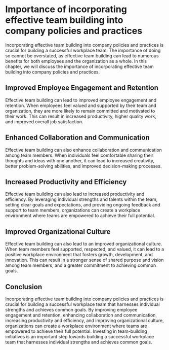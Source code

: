 Importance of incorporating effective team building into company policies and practices
=============================================================================================================================================================================

Incorporating effective team building into company policies and practices is crucial for building a successful workplace team. The importance of doing so cannot be overstated, as effective team building can lead to numerous benefits for both employees and the organization as a whole. In this chapter, we will discuss the importance of incorporating effective team building into company policies and practices.

Improved Employee Engagement and Retention
------------------------------------------

Effective team building can lead to improved employee engagement and retention. When employees feel valued and supported by their team and organization, they are more likely to remain committed and motivated to their work. This can result in increased productivity, higher quality work, and improved overall job satisfaction.

Enhanced Collaboration and Communication
----------------------------------------

Effective team building can also enhance collaboration and communication among team members. When individuals feel comfortable sharing their thoughts and ideas with one another, it can lead to increased creativity, better problem-solving abilities, and improved decision-making processes.

Increased Productivity and Efficiency
-------------------------------------

Effective team building can also lead to increased productivity and efficiency. By leveraging individual strengths and talents within the team, setting clear goals and expectations, and providing ongoing feedback and support to team members, organizations can create a workplace environment where teams are empowered to achieve their full potential.

Improved Organizational Culture
-------------------------------

Effective team building can also lead to an improved organizational culture. When team members feel supported, respected, and valued, it can lead to a positive workplace environment that fosters growth, development, and innovation. This can result in a stronger sense of shared purpose and vision among team members, and a greater commitment to achieving common goals.

Conclusion
----------

Incorporating effective team building into company policies and practices is crucial for building a successful workplace team that harnesses individual strengths and achieves common goals. By improving employee engagement and retention, enhancing collaboration and communication, increasing productivity and efficiency, and improving organizational culture, organizations can create a workplace environment where teams are empowered to achieve their full potential. Investing in team-building initiatives is an important step towards building a successful workplace team that harnesses individual strengths and achieves common goals.
